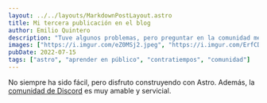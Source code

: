 ```yaml
---
layout: ../../layouts/MarkdownPostLayout.astro
title: Mi tercera publicación en el blog
author: Emilio Quintero
description: "Tuve algunos problemas, pero preguntar en la comunidad me ayudó mucho."
images: ["https://i.imgur.com/eZ0MSj2.jpeg", "https://i.imgur.com/ErfCDY6.jpg","https://i.imgur.com/aj14hin.jpeg"]
pubDate: 2022-07-15
tags: ["astro", "aprender en público", "contratiempos", "comunidad"]
---
```

No siempre ha sido fácil, pero disfruto construyendo con Astro. Además, la [comunidad de Discord](https://astro.build/chat) es muy amable y servicial.